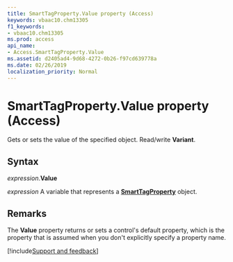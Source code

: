 ```yaml
---
title: SmartTagProperty.Value property (Access)
keywords: vbaac10.chm13305
f1_keywords:
- vbaac10.chm13305
ms.prod: access
api_name:
- Access.SmartTagProperty.Value
ms.assetid: d2405ad4-9d68-4272-0b26-f97cd639778a
ms.date: 02/26/2019
localization_priority: Normal
---
```



# SmartTagProperty.Value property (Access)

Gets or sets the value of the specified object. Read/write **Variant**.


## Syntax

_expression_.**Value**

_expression_ A variable that represents a **[SmartTagProperty](Access.SmartTagProperty.md)** object.


## Remarks

The **Value** property returns or sets a control's default property, which is the property that is assumed when you don't explicitly specify a property name.




[!include[Support and feedback](~/includes/feedback-boilerplate.md)]